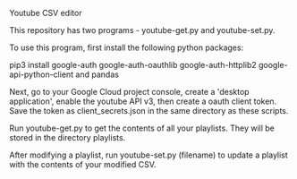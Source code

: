 Youtube CSV editor

This repository has two programs - youtube-get.py and youtube-set.py.

To use this program, first install the following python packages:

pip3 install google-auth google-auth-oauthlib google-auth-httplib2 google-api-python-client and pandas

Next, go to your Google Cloud project console, create a 'desktop application', enable the youtube API v3, then create a oauth client token.  Save the token as client_secrets.json in the same directory as these scripts.

Run youtube-get.py to get the contents of all your playlists.  They will be stored in the directory playlists.

After modifying a playlist, run youtube-set.py (filename) to update a playlist with the contents of your modified CSV.
